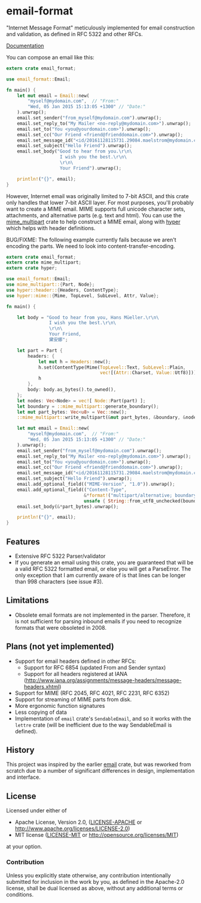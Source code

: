 # email-format

"Internet Message Format" meticulously implemented for email construction
and validation, as defined in RFC 5322 and other RFCs.

[Documentation](https://mikedilger.github.io/email-format)

You can compose an email like this:

```rust
extern crate email_format;

use email_format::Email;

fn main() {
    let mut email = Email::new(
        "myself@mydomain.com",  // "From:"
        "Wed, 05 Jan 2015 15:13:05 +1300" // "Date:"
    ).unwrap();
    email.set_sender("from_myself@mydomain.com").unwrap();
    email.set_reply_to("My Mailer <no-reply@mydomain.com>").unwrap();
    email.set_to("You <you@yourdomain.com>").unwrap();
    email.set_cc("Our Friend <friend@frienddomain.com>").unwrap();
    email.set_message_id("<id/20161128115731.29084.maelstrom@mydomain.com>").unwrap();
    email.set_subject("Hello Friend").unwrap();
    email.set_body("Good to hear from you.\r\n\
                    I wish you the best.\r\n\
                    \r\n\
                    Your Friend").unwrap();

    println!("{}", email);
}
```

However, Internet email was originally limited to 7-bit ASCII, and this crate only
handles that lower 7-bit ASCII layer. For most purposes, you'll probably want to
create a MIME email. MIME supports full unicode character sets, attachments, and
alternative parts (e.g. text and html).
You can use the [mime_multipart](https://github.com/mikedilger/mime-multipart) crate
to help construct a MIME email, along with [hyper](https://github.com/hyperium/hyper)
which helps with header definitions.

BUG/FIXME: The following example currently fails because we aren't encoding the parts.
We need to look into content-transfer-encoding.

```rust
extern crate email_format;
extern crate mime_multipart;
extern crate hyper;

use email_format::Email;
use mime_multipart::{Part, Node};
use hyper::header::{Headers, ContentType};
use hyper::mime::{Mime, TopLevel, SubLevel, Attr, Value};

fn main() {

    let body = "Good to hear from you, Hans Müeller.\r\n\
                I wish you the best.\r\n\
                \r\n\
                Your Friend,
                黛安娜";

    let part = Part {
        headers: {
            let mut h = Headers::new();
            h.set(ContentType(Mime(TopLevel::Text, SubLevel::Plain,
                                   vec![(Attr::Charset, Value::Utf8)])));
            h
        },
        body: body.as_bytes().to_owned(),
    };
    let nodes: Vec<Node> = vec![ Node::Part(part) ];
    let boundary = ::mime_multipart::generate_boundary();
    let mut part_bytes: Vec<u8> = Vec::new();
    ::mime_multipart::write_multipart(&mut part_bytes, &boundary, &nodes).unwrap();

    let mut email = Email::new(
        "myself@mydomain.com",  // "From:"
        "Wed, 05 Jan 2015 15:13:05 +1300" // "Date:"
    ).unwrap();
    email.set_sender("from_myself@mydomain.com").unwrap();
    email.set_reply_to("My Mailer <no-reply@mydomain.com>").unwrap();
    email.set_to("You <you@yourdomain.com>").unwrap();
    email.set_cc("Our Friend <friend@frienddomain.com>").unwrap();
    email.set_message_id("<id/20161128115731.29084.maelstrom@mydomain.com>").unwrap();
    email.set_subject("Hello Friend").unwrap();
    email.add_optional_field(("MIME-Version", "1.0")).unwrap();
    email.add_optional_field(("Content-Type",
                             &*format!("multipart/alternative; boundary=\"{}\"",
                             unsafe { String::from_utf8_unchecked(boundary) } ))).unwrap();
    email.set_body(&*part_bytes).unwrap();

    println!("{}", email);
}
```

## Features

* Extensive RFC 5322 Parser/validator
* If you generate an email using this crate, you are guaranteed that will be a valid
  RFC 5322 formatted email, or else you will get a ParseError. The only exception that I
  am currently aware of is that lines can be longer than 998 characters (see issue #3).

## Limitations

* Obsolete email formats are not implemented in the parser.  Therefore, it is not sufficient
  for parsing inbound emails if you need to recognize formats that were obsoleted in 2008.

## Plans (not yet implemented)

* Support for email headers defined in other RFCs:
  * Support for RFC 6854 (updated From and Sender syntax)
  * Support for all headers registered at IANA (http://www.iana.org/assignments/message-headers/message-headers.xhtml)
* Support for MIME (RFC 2045, RFC 4021, RFC 2231, RFC 6352)
* Support for streaming of MIME parts from disk.
* More ergonomic function signatures
* Less copying of data
* Implementation of `email` crate's `SendableEmail`, and so it works with the `lettre` crate (will be inefficient due to the way SendableEmail is defined).

## History

This project was inspired by the earlier [email](https://github.com/niax/rust-email) crate,
but was reworked from scratch due to a number of significant differences in design,
implementation and interface.

## License

Licensed under either of

 * Apache License, Version 2.0, ([LICENSE-APACHE](LICENSE-APACHE) or http://www.apache.org/licenses/LICENSE-2.0)
 * MIT license ([LICENSE-MIT](LICENSE-MIT) or http://opensource.org/licenses/MIT)

at your option.

### Contribution

Unless you explicitly state otherwise, any contribution intentionally submitted
for inclusion in the work by you, as defined in the Apache-2.0 license, shall
be dual licensed as above, without any additional terms or conditions.
